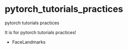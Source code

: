 # pytorch_tutorials_practices
pytorch tutorials practices 

It is for pytorch tutorials practices!

* FaceLandmarks 
